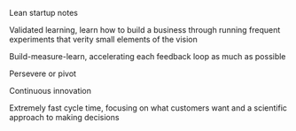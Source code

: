 Lean startup notes

Validated learning, learn how to build a business through running frequent experiments that verity small elements of the vision

Build-measure-learn, accelerating each feedback loop as much as possible

Persevere or pivot

Continuous innovation

Extremely fast cycle time, focusing on what customers want and a scientific approach to making decisions

